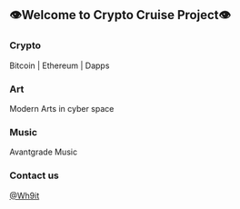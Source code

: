 ## 👁️Welcome to Crypto Cruise Project👁️


### Crypto

Bitcoin | Ethereum | Dapps


### Art

Modern Arts in cyber space


### Music

Avantgrade Music


### Contact us

[@Wh9it](https://twitter.com/BlockExpl0it)